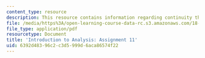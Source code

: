 ```yaml
---
content_type: resource
description: This resource contains information regarding continuity theorems.
file: /media/https%3A/open-learning-course-data-rc.s3.amazonaws.com/18-100a-introduction-to-analysis-fall-2012/6392d48396c2c3d5999d6aca86574f22_MIT18_100AF12_Assign_11.pdf
file_type: application/pdf
resourcetype: Document
title: 'Introduction to Analysis: Assignment 11'
uid: 6392d483-96c2-c3d5-999d-6aca86574f22
---
```

